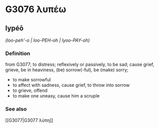 # G3076 λυπέω

## lypéō

_(loo-peh'-o | loo-PEH-oh | lyoo-PAY-oh)_

### Definition

from G3077; to distress; reflexively or passively, to be sad; cause grief, grieve, be in heaviness, (be) sorrow(-ful), be (make) sorry; 

- to make sorrowful
- to affect with sadness, cause grief, to throw into sorrow
- to grieve, offend
- to make one uneasy, cause him a scruple

### See also

[[G3077|G3077 λύπη]]
